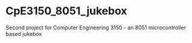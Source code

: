 # CpE3150_8051_jukebox
Second project for Computer Engineering 3150 - an 8051 microcontroller based jukebox
